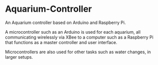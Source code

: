 Aquarium-Controller
===================

An Aquarium controller based on Arduino and Raspberry Pi.

A microcontroller such as an Arduino is used for each aquarium,
all communicating wirelessly via XBee to a computer such as a Raspberry Pi
that functions as a master controller and user interface.

Microcontrollers are also used for other tasks such as water changes, in larger setups.



